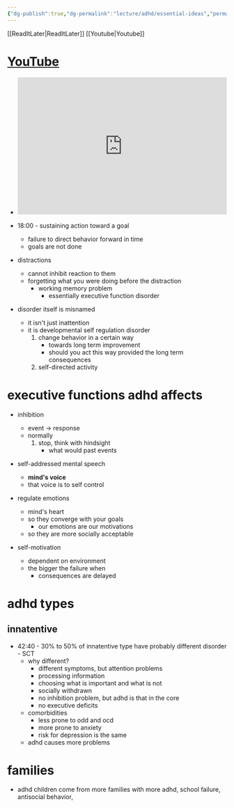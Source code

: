 ```yaml
---
{"dg-publish":true,"dg-permalink":"lecture/adhd/essential-ideas","permalink":"/lecture/adhd/essential-ideas/","dgHomeLink":false,"dgPassFrontmatter":false}
---
```



[[ReadItLater|ReadItLater]] [[Youtube|Youtube]]

# [YouTube](https://www.youtube.com/watch?v=SCAGc-rkIfo)

- <iframe width="100%" height="315" src="https://www.youtube.com/embed/SCAGc-rkIfo" title="YouTube video player" frameborder="0" allow="accelerometer; autoplay; clipboard-write; encrypted-media; gyroscope; picture-in-picture" allowfullscreen></iframe>
- 18:00 - sustaining action toward a goal
	- failure to direct behavior forward in time
	- goals are not done

- distractions
	- cannot inhibit reaction to them
	- forgetting what you were doing before the distraction
		- working memory problem
			- essentially executive function disorder

- disorder itself is misnamed
	- it isn't just inattention
	- it is developmental self regulation disorder
		1. change behavior in a certain way
			- towards long term improvement
			- should you act this way provided the long term consequences
		2. self-directed activity

# executive functions adhd affects
- inhibition
	- event -> response
	- normally
		1. stop, think with hindsight
			- what would past events 
- self-addressed mental speech
	- **mind's voice**
	- that voice is to self control

- regulate emotions
	- mind's heart
	- so they converge with your goals
		- our emotions are our motivations
	- so they are more socially acceptable

- self-motivation
	- dependent on environment
	- the bigger the failure when
		- consequences are delayed

# adhd types

## innatentive
- 42:40 - 30% to 50% of innatentive type have probably different disorder - SCT
	- why different?
		- different symptoms, but attention problems
		- processing information
		- choosing what is important and what is not
		- socially withdrawn
		- no inhibition problem, but adhd is that in the core
		- no executive deficits
	- comorbidities
		- less prone to odd and ocd
		- more prone to anxiety
		- risk for depression is the same
	- adhd causes more problems



# families
- adhd children come from more families with more adhd, school failure, antisocial behavior,
